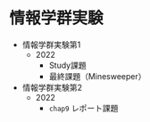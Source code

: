# 情報学群実験
- 情報学群実験第1
  - 2022
    - Study課題
    - 最終課題（Minesweeper）
- 情報学群実験第2
  - 2022
    - `chap9` レポート課題
